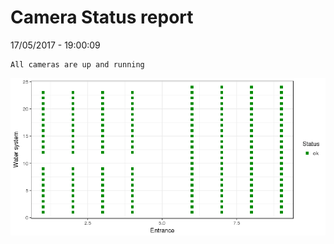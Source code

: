 Camera Status report
================
17/05/2017 - 19:00:09

    All cameras are up and running

![](camreport_files/figure-markdown_github/unnamed-chunk-2-1.png)

